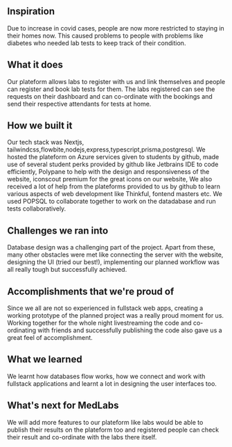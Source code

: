 ## Inspiration
Due to increase in covid cases, people are now more restricted to staying in their homes now. This caused problems to people with problems like diabetes who needed lab tests to keep track of their condition.

## What it does
Our plateform allows labs to register with us and link themselves and people can register and book lab tests for them. The labs registered can see the requests on their dashboard and can co-ordinate with the bookings and send their respective attendants for tests at home.

## How we built it
Our tech stack was Nextjs, tailwindcss,flowbite,nodejs,express,typescript,prisma,postgresql. We hosted the plateform on Azure services given to students by github, made use of several student perks provided by github like Jetbrains IDE to code efficiently, Polypane to help with the design and responsiveness of the website, iconscout premium for the great icons on our website, We also received a lot of help from the plateforms provided to us by github to learn various aspects of web development like Thinkful, fontend masters etc. We used POPSQL to collaborate together to work on the datadabase and run tests collaboratively.

## Challenges we ran into
Database design was a challenging part of the project. Apart from these, many other obstacles were met like connecting the server with the website, designing the UI (tried our best!), implementing our planned workflow was all really tough but successfully achieved.

## Accomplishments that we're proud of
Since we all are not so experienced in fullstack web apps, creating a working prototype of the planned project was a really proud moment for us. Working together for the whole night livestreaming the code and co-ordinating with friends and successfully publishing the code also gave us a great feel of accomplishment.

## What we learned
We learnt how databases flow works, how we connect and work with fullstack applications and learnt a lot in designing the user interfaces too.

## What's next for MedLabs
We will add more features to our plateform like labs would be able to publish their results on the plateform too and registered people can check their result and co-ordinate with the labs there itself.

